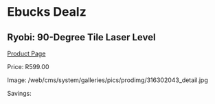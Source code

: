 
# Ebucks Dealz
## Ryobi: 90-Degree Tile Laser Level
[Product Page](https://www.ebucks.com/web/shop/productSelected.do?prodId=316302043&catId=370101825)

Price: R599.00

Image: /web/cms/system/galleries/pics/prodimg/316302043_detail.jpg

Savings: 


	